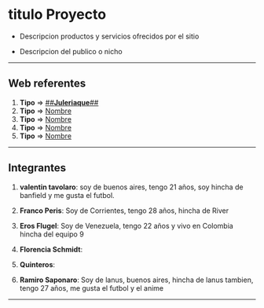 # titulo Proyecto

- Descripcion productos y servicios ofrecidos por el sitio

- Descripcion del publico o nicho

---

## Web referentes

1. **Tipo** => [##**Juleriaque**##](https://www.juleriaque.com.ar/ "este es un link de prueba")
2. **Tipo** => [Nombre](URI "aqui pueden escribir")
3. **Tipo** => [Nombre](URI "una descripcion")
4. **Tipo** => [Nombre](URI "como mensaje")
5. **Tipo** => [Nombre](URI "informativo")

---

## Integrantes

1. **valentin tavolaro**: soy de buenos aires, tengo 21 años, soy hincha de banfield y me gusta el futbol.

2. **Franco Peris**: Soy de Corrientes, tengo 28 años, hincha de River

3. **Eros Flugel**: Soy de Venezuela, tengo 22 años y vivo en Colombia hincha del equipo 9

4. **Florencia Schmidt**:

5. **Quinteros**:

6. **Ramiro Saponaro**: Soy de lanus, buenos aires, hincha de lanus tambien, tengo 27 años, me gusta el futbol y el anime

---

 